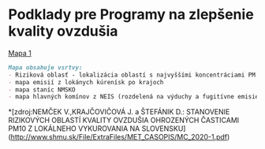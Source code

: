 
# Podklady pre Programy na zlepšenie kvality ovzdušia 



[Mapa 1](orko_tif.html)

```markdown
Mapa obsahuje vsrtvy:
- Riziková oblasť - lokalizácia oblastí s najvyššími koncentráciami PM podľa troch metodík *
- mapa emisií z lokánych kúrenísk po krajoch
- mapa staníc NMSKO
- mapa hlavných komínov z NEIS (rozdelená na výduchy a fugitívne emisie) 
```
*[zdroj:NEMČEK V.,KRAJČOVIČOVÁ J. a ŠTEFÁNIK D.: STANOVENIE RIZIKOVÝCH OBLASTÍ  KVALITY OVZDUŠIA OHROZENÝCH ČASTICAMI PM10 Z LOKÁLNEHO VYKUROVANIA NA SLOVENSKU] (http://www.shmu.sk/File/ExtraFiles/MET_CASOPIS/MC_2020-1.pdf)
